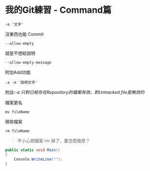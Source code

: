 # 我的Git練習 - Command篇

`-m '文字'`

沒東西也能 Commit

`--allow-empty`

就是不想給說明

`--allow-empty-message`

附加Add功能

`-a -m '說明文字'`

附註:_-a 只對已經存在Repository的檔案有效，對Untracked file是無效的_

檔案更名

`mv fileName`

移除檔案

`rm fileName`

> 不小心把檔案 rm 掉了，要怎麼復原？

```C#
public static void Main()
{
    Console.WriteLine("");
}
```
